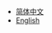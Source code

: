 - [简体中文](/ "BDSpyrunnerW 文档")
- [English](https://extcanary.github.io/PYRW-Docs/en/ "BDSpyrunnerW Docs")
